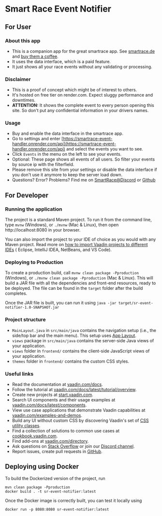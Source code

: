 # Smart Race Event Notifier

## For User

### About this app

- This is a companion app for the great smartrace app. See [smartrace.de](https://www.smartrace.de/en/)
  and [buy them a coffee](https://www.smartrace.de/en/buy-me-a-coffee/).
- It uses the data interface, which is a paid feature.
- It just shows all your race events without any validating or processing.

### Disclaimer

- This is a proof of concept which might be of interest to others.
- It's hosted on free tier on render.com. Expect sluggy performance and downtimes.
- **ATTENTION:** It shows the complete event to every person opening this site. So don't put any confidential
  information in your drivers names.

### Usage

- Buy and enable the data interface in the smartrace app.
- Go to settings and
  enter [https://smartrace-event-handler.onrender.com/api](https://smartrace-event-handler.onrender.com/api) and select
  the events you want to see.
- Click `Events` in the menu on the left to see your events.
- Optional: These page shows all events of all users. So filter your events by source ip with the filterfield.
- Please remove this site from your settings or disable the data interface if you don't use it anymore to keep the
  server load down.
- Questions? Error? Problems? Find me on [SmartRace@Discord](https://discord.com/invite/VSpuTHAMDu)
  or [Github](https://github.com/watho/ioBroker.smart-race-event-receiver)

## For Developer

### Running the application

The project is a standard Maven project. To run it from the command line,
type `mvnw` (Windows), or `./mvnw` (Mac & Linux), then open
http://localhost:8080 in your browser.

You can also import the project to your IDE of choice as you would with any
Maven project. Read more
on [how to import Vaadin projects to different IDEs](https://vaadin.com/docs/latest/guide/step-by-step/importing) (
Eclipse, IntelliJ IDEA, NetBeans, and VS Code).

### Deploying to Production

To create a production build, call `mvnw clean package -Pproduction` (Windows),
or `./mvnw clean package -Pproduction` (Mac & Linux).
This will build a JAR file with all the dependencies and front-end resources,
ready to be deployed. The file can be found in the `target` folder after the build completes.

Once the JAR file is built, you can run it using
`java -jar target/sr-event-notifier-1.0-SNAPSHOT.jar`

### Project structure

- `MainLayout.java` in `src/main/java` contains the navigation setup (i.e., the
  side/top bar and the main menu). This setup uses
  [App Layout](https://vaadin.com/docs/components/app-layout).
- `views` package in `src/main/java` contains the server-side Java views of your application.
- `views` folder in `frontend/` contains the client-side JavaScript views of your application.
- `themes` folder in `frontend/` contains the custom CSS styles.

### Useful links

- Read the documentation at [vaadin.com/docs](https://vaadin.com/docs).
- Follow the tutorial at [vaadin.com/docs/latest/tutorial/overview](https://vaadin.com/docs/latest/tutorial/overview).
- Create new projects at [start.vaadin.com](https://start.vaadin.com/).
- Search UI components and their usage examples
  at [vaadin.com/docs/latest/components](https://vaadin.com/docs/latest/components).
- View use case applications that demonstrate Vaadin capabilities
  at [vaadin.com/examples-and-demos](https://vaadin.com/examples-and-demos).
- Build any UI without custom CSS by discovering Vaadin's set
  of [CSS utility classes](https://vaadin.com/docs/styling/lumo/utility-classes).
- Find a collection of solutions to common use cases at [cookbook.vaadin.com](https://cookbook.vaadin.com/).
- Find add-ons at [vaadin.com/directory](https://vaadin.com/directory).
- Ask questions on [Stack Overflow](https://stackoverflow.com/questions/tagged/vaadin) or join
  our [Discord channel](https://discord.gg/MYFq5RTbBn).
- Report issues, create pull requests in [GitHub](https://github.com/vaadin).

## Deploying using Docker

To build the Dockerized version of the project, run

```
mvn clean package -Pproduction
docker build . -t sr-event-notifier:latest
```

Once the Docker image is correctly built, you can test it locally using

```
docker run -p 8080:8080 sr-event-notifier:latest
```

